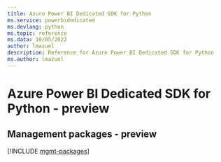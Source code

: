 ```yaml
---
title: Azure Power BI Dedicated SDK for Python
ms.service: powerbidedicated
ms.devlang: python
ms.topic: reference
ms.data: 10/05/2022
author: lmazuel
description: Reference for Azure Power BI Dedicated SDK for Python
ms.author: lmazuel
---
```

# Azure Power BI Dedicated SDK for Python - preview

## Management packages - preview
[!INCLUDE [mgmt-packages](power-bi-dedicated-mgmt-index.md)]